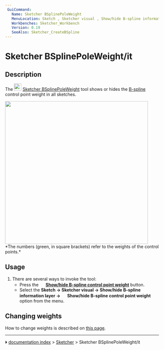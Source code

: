 ```yaml
---
 GuiCommand:
   Name: Sketcher BSplinePoleWeight
   MenuLocation: Sketch , Sketcher visual , Show/hide B-spline information layer , Show/hide B-spline control point weight
   Workbenches: Sketcher_Workbench
   Version: 0.19
   SeeAlso: Sketcher_CreateBSpline
---
```


# Sketcher BSplinePoleWeight/it

## Description

The <img alt="" src=images/Sketcher_BSplinePoleWeight.svg  style="width:24px;"> [Sketcher BSplinePoleWeight](Sketcher_BSplinePoleWeight.md) tool shows or hides the [B-spline](B-Splines.md) control point weight in all sketches.

<img alt="" src=images/sketcher_BSplineWeightShow.png  style="width:468px;"> 
*The numbers (green, in square brackets) refer to the weights of the control points.*

## Usage

1.  There are several ways to invoke the tool:
    -   Press the **<img src="images/Sketcher_BSplinePoleWeight.svg" width=16px> [Show/hide B-spline control point weight](Sketcher_BSplinePoleWeight.md)** button.
    -   Select the **Sketch → Sketcher visual → Show/hide B-spline information layer → <img src="images/Sketcher_BSplinePoleWeight.svg" width=16px> Show/hide B-spline control point weight** option from the menu.

## Changing weights 

How to change weights is described on [this page](B-Splines#Changing_the_Weight.md).



---
⏵ [documentation index](../README.md) > [Sketcher](Sketcher_Workbench.md) > Sketcher BSplinePoleWeight/it
